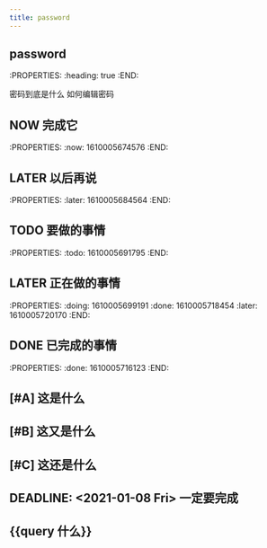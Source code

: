 ```yaml
---
title: password
---
```


## password
:PROPERTIES:
:heading: true
:END:

密码到底是什么
如何编辑密码
## NOW 完成它
:PROPERTIES:
:now: 1610005674576
:END:
## LATER 以后再说
:PROPERTIES:
:later: 1610005684564
:END:
## TODO 要做的事情
:PROPERTIES:
:todo: 1610005691795
:END:
## LATER 正在做的事情
:PROPERTIES:
:doing: 1610005699191
:done: 1610005718454
:later: 1610005720170
:END:
## DONE 已完成的事情
:PROPERTIES:
:done: 1610005716123
:END:
## [#A] 这是什么
## [#B] 这又是什么
## [#C] 这还是什么
## DEADLINE: <2021-01-08 Fri> 一定要完成
## {{query 什么}}
